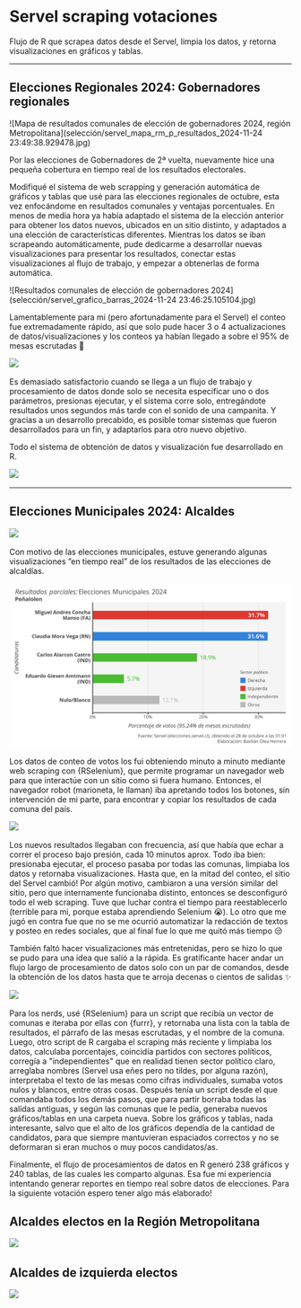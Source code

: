 # Servel scraping votaciones

Flujo de R que scrapea datos desde el Servel, limpia los datos, y retorna visualizaciones en gráficos y tablas.

----

## Elecciones Regionales 2024: Gobernadores regionales

![Mapa de resultados comunales de elección de gobernadores 2024, región Metropolitana](selección/servel_mapa_rm_p_resultados_2024-11-24 23:49:38.929478.jpg)

Por las elecciones de Gobernadores de 2ª vuelta, nuevamente hice una pequeña cobertura en tiempo real de los resultados electorales. 

Modifiqué el sistema de web scrapping y generación automática de gráficos y tablas que usé para las elecciones regionales de octubre, esta vez enfocándome en resultados comunales y ventajas porcentuales. En menos de media hora ya había adaptado el sistema de la elección anterior para obtener los datos nuevos, ubicados en un sitio distinto, y adaptados a una elección de características diferentes. Mientras los datos se iban scrapeando automáticamente, pude dedicarme a desarrollar nuevas visualizaciones para presentar los resultados, conectar estas visualizaciones al flujo de trabajo, y empezar a obtenerlas de forma automática.

![Resultados comunales de elección de gobernadores 2024](selección/servel_grafico_barras_2024-11-24 23:46:25.105104.jpg)

Lamentablemente para mi (pero afortunadamente para el Servel) el conteo fue extremadamente rápido, así que solo pude hacer 3 o 4 actualizaciones de datos/visualizaciones y los conteos ya habían llegado a sobre el 95% de mesas escrutadas 🥲

![](selección/servel_tabla_Independencia_24-11-24_2003.png)

Es demasiado satisfactorio cuando se llega a un flujo de trabajo y procesamiento de datos donde solo se necesita especificar uno o dos parámetros, presionas ejecutar, y el sistema corre solo, entregándote resultados unos segundos más tarde con el sonido de una campanita. Y gracias a un desarrollo precabido, es posible tomar sistemas que fueron desarrollados para un fin, y adaptarlos para otro nuevo objetivo.

Todo el sistema de obtención de datos y visualización fue desarrollado en R.

![](selección/servel_grafico_Santiago_24-11-24_2003.jpg)

----

## Elecciones Municipales 2024: Alcaldes

![](selección/servel_resultados_multi_28-10-24_1054_c2.png)


Con motivo de las elecciones municipales, estuve generando algunas visualizaciones ”en tiempo real” de los resultados de las elecciones de alcaldías. 

![](selección/servel_grafico_Peñalolen_28-10-24_0101.jpg)

Los datos de conteo de votos los fui obteniendo minuto a minuto mediante web scraping con {RSelenium}, que permite programar un navegador web para que interactúe con un sitio como si fuera humano. Entonces, el navegador robot (marioneta, le llaman) iba apretando todos los botones, sin intervención de mi parte, para encontrar y copiar los resultados de cada comuna del país.

![](selección/servel_tabla_Las_Condes_28-10-24_0006.png)

Los nuevos resultados llegaban con frecuencia, así que había que echar a correr el proceso bajo presión, cada 10 minutos aprox. Todo iba bien: presionaba ejecutar, el proceso pasaba por todas las comunas, limpiaba los datos y retornaba visualizaciones. Hasta que, en la mitad del conteo, el sitio del Servel cambió! Por algún motivo, cambiaron a una versión similar del sitio, pero que internamente funcionaba distinto, entonces se desconfiguró todo el web scraping. Tuve que luchar contra el tiempo para reestablecerlo (terrible para mi, porque estaba aprendiendo Selenium 😭). Lo otro que me jugó en contra fue que no se me ocurrió automatizar la redacción de textos y posteo en redes sociales, que al final fue lo que me quitó más tiempo 😒

También faltó hacer visualizaciones más entretenidas, pero se hizo lo que se pudo para una idea que salió a la rápida. Es gratificante hacer andar un flujo largo de procesamiento de datos solo con un par de comandos, desde la obtención de los datos hasta que te arroja decenas o cientos de salidas ✨

![](selección/servel_grafico_Puente_Alto_27-10-24_2314.jpg)

Para los nerds, usé {RSelenium} para un script que recibía un vector de comunas e iteraba por ellas con {furrr}, y retornaba una lista con la tabla de resultados, el párrafo de las mesas escrutadas, y el nombre de la comuna. Luego, otro script de R cargaba el scraping más reciente y limpiaba los datos, calculaba porcentajes, coincidía partidos con sectores políticos, corregía a "independientes" que en realidad tienen sector político claro, arreglaba nombres (Servel usa eñes pero no tildes, por alguna razón), interpretaba el texto de las mesas como cifras individuales, sumaba votos nulos y blancos, entre otras cosas. Después tenía un script desde el que comandaba todos los demás pasos, que para partir borraba todas las salidas antiguas, y según las comunas que le pedía, generaba nuevos gráficos/tablas en una carpeta nueva. Sobre los gráficos y tablas, nada interesante, salvo que el alto de los gráficos dependía de la cantidad de candidatos, para que siempre mantuvieran espaciados correctos y no se deformaran si eran muchos o muy pocos candidatos/as.

Finalmente, el flujo de procesamientos de datos en R generó 238 gráficos y 240 tablas, de las cuales les comparto algunas. Esa fue mi experiencia intentando generar reportes en tiempo real sobre datos de elecciones. Para la siguiente votación espero tener algo más elaborado!


## Alcaldes electos en la Región Metropolitana
![](selección/servel_tabla_ganadores_rm_28-10-24_1054.png)

## Alcaldes de izquierda electos
![](selección/servel_tabla_ganadores_izq_28-10-24_1054.png)